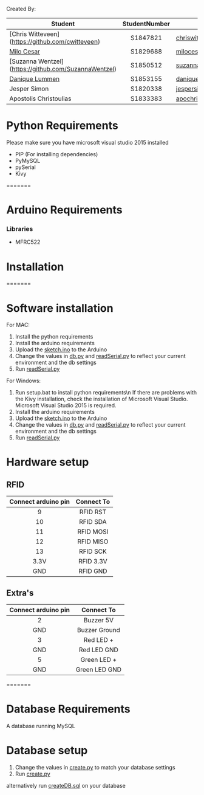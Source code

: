 Created By:

| Student                                               | StudentNumber  | E-mail adress
| --------------                                        |:-------------: | -------------------
| [Chris Witteveen] (https://github.com/cwitteveen)     | S1847821       | chriswitteveen2@hotmail.com
| [Milo Cesar](https://github.com/milo526)              | S1829688       | milocesar1@gmail.com
| [Suzanna Wentzel] (https://github.com/SuzannaWentzel) | S1850512       | suzannawentzel1708@gmail.com
| [Danique Lummen](https://github.com/daniquel)         | S1853155       | daniquelummen@gmail.com
| Jesper Simon                                          | S1820338       | jespersimon@live.nl
| Apostolis Christoulias                                | S1833383       | apochri@hotmail.com


# Python Requirements
Please make sure you have microsoft visual studio 2015 installed

- PIP (For installing dependencies)
- PyMySQL
- pySerial
- Kivy

=======

# Arduino Requirements
### Libraries
- MFRC522

# Installation
=======
# Software installation
For MAC:
 1. Install the python requirements
 2. Install the arduino requirements
 3. Upload the [sketch.ino](/Arduino/sketch/sketch.ino) to the Arduino
 4. Change the values in [db.py](/Python/db.py) and [readSerial.py](/Python/readSerial.py) to reflect your current environment and the db settings
 5. Run [readSerial.py](/Python/readSerial.py)

For Windows:
 1. Run setup.bat to install python requirements\n
    If there are problems with the Kivy installation, check the installation of Microsoft Visual Studio. Microsoft Visual Studio 2015 is required. 
 2. Install the arduino requirements
 3. Upload the [sketch.ino](/Arduino/sketch/sketch.ino) to the Arduino
 4. Change the values in [db.py](/Python/db.py) and [readSerial.py](/Python/readSerial.py) to reflect your current environment and the db settings
 5. Run [readSerial.py](/Python/readSerial.py)


# Hardware setup
## RFID
| Connect arduino pin   | Connect To    |
|:------------------:   |:---------:    |
| 9                     |RFID RST       |
| 10                    |RFID SDA       |
| 11                    |RFID MOSI      |
| 12                    |RFID MISO      |
| 13                    |RFID SCK       |
| 3.3V                  |RFID 3.3V      |
| GND                   |RFID GND       |

## Extra's
| Connect arduino pin   | Connect To    |
|:------------------:   |:---------:    |
| 2                     | Buzzer 5V     |
| GND                   | Buzzer Ground |
| 3                     | Red LED +     |
| GND                   | Red LED GND   |
| 5                     | Green LED +   |
| GND                   | Green LED GND |

=======
# Database Requirements
A database running MySQL

# Database setup
1. Change the values in [create.py](/Python/create.py) to match your database settings
2. Run [create.py](/Python/create.py)

alternatively run [createDB.sql](/Python/createDB.sql) on your database
